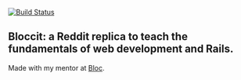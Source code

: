 [![Build Status](https://travis-ci.org/tmoolmuang/bloccit.svg?branch=master)](https://travis-ci.org/tmoolmuang/bloccit)

## Bloccit: a Reddit replica to teach the fundamentals of web development and Rails.
 
 Made with my mentor at [Bloc](http://bloc.io).